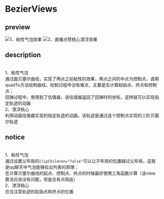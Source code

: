 # BezierViews
## preview
![1、粘性气泡效果](https://github.com/tangxianqiang/BezierViews/blob/master/gifs/drag_foam_view.gif)
![2、直播点赞桃心漂浮效果](https://github.com/tangxianqiang/BezierViews/blob/master/gifs/float_love_view.gif)
## description
<br>1、粘性气泡
<br>        通过画贝塞尔曲线，实现了两点之前粘性的效果，两点之间的中点为控制点，调用quadTo方法绘制曲线，绘制过程中没有难点，主要是去计算起始点、终点和控制点；
<br>        回弹过程中，使用到了估值器，该估值器返回了回弹时的坐标，这样就可以实现指定轨迹的动画
<br>2、漂浮桃心
<br>        利用动画估值器实现的指定轨迹的动画，该轨迹是通过连个控制点实现的三阶贝塞尔轨迹
## notice
<br>1、粘性气泡
<br>        通过设置父布局的``` clipChildren="false" ```可以让子布局的位置越过父布局，这就是qq聊天中气泡能够拉出列表的原理；
<br>        在计算贝塞尔曲线的起点、控制点、终点的时候最好使用三角函数计算（该view算法应该没有问题，但是总有点瑕疵）
<br>2、漂浮桃心
<br>        应当注意轨迹的起始点和终点的位置